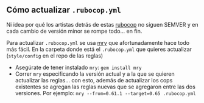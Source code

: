 ## Cómo actualizar `.rubocop.yml`

Ni idea por qué los artistas detrás de estas [rubocop](https://github.com/rubocop-hq/rubocop) no siguen SEMVER y en cada cambio de versión minor se rompe todo... en fin.

Para actualizar `.rubocop.yml` se usa [mry](https://github.com/pocke/mry) que afortunadamente hace todo más fácil. En la carpeta donde está el `.rubocop.yml` que quieres actualizar (`style/config` en el repo de las reglas)

 - Asegúrate de tener instalado `mry`: `gem install mry`
 - Correr `mry` especificando la versión actual y a la que se quieren actualizar las reglas... con esto, además de actualizar los cops existentes se agregan las reglas nuevas que se agregaron entre las dos versiones. Por ejemplo: `mry --from=0.61.1 --target=0.65 .rubocop.yml`